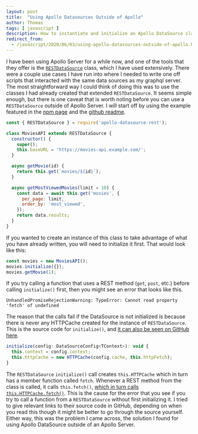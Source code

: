 ```yaml
---
layout: post
title:  "Using Apollo Datasources Outside of Apollo"
author: Thomas
tags: [ javascript ]
description: How to instantiate and initialize an Apollo DataSource class outside of an Apollo Server
redirect_from:
  - /javascript/2020/06/03/using-apollo-datasources-outside-of-apollo.html
---
```

I have been using Apollo Server for a while now, and one of the tools that they offer is the [`RESTDataSource`](https://www.npmjs.com/package/apollo-datasource-rest) class, which I have used extensively.
There were a couple use cases I have run into where I needed to write one off scripts that interacted with the same data sources as my graphql server.
The most straightforward way I could think of doing this was to use the classes I had already created that extended `RESTDataSource`.
It seems simple enough, but there is one caveat that is worth noting before you can use a `RESTDataSource` outside of Apollo Server.
I will start off by using the example featured in the [npm page](https://www.npmjs.com/package/apollo-datasource-rest) and the [github readme](https://github.com/apollographql/apollo-server/tree/master/packages/apollo-datasource-rest).

```javascript
const { RESTDataSource } = require('apollo-datasource-rest');

class MoviesAPI extends RESTDataSource {
  constructor() {
    super();
    this.baseURL = 'https://movies-api.example.com/';
  }

  async getMovie(id) {
    return this.get(`movies/${id}`);
  }

  async getMostViewedMovies(limit = 10) {
    const data = await this.get('movies', {
      per_page: limit,
      order_by: 'most_viewed',
    });
    return data.results;
  }
}
```

If you wanted to create an instance of this class to take advantage of what you have already written, you will need to initialize it first.
That would look like this:

```javascript
const movies = new MoviesAPI();
movies.initialize({});
movies.getMovie(1);
```

If you try calling a function that uses a REST method (`get`, `post`, etc.) before calling `initialize()` first, then you might see an error that looks like this.

```
UnhandledPromiseRejectionWarning: TypeError: Cannot read property 'fetch' of undefined
```

The reason that the calls fail if the DataSource is not initialized is because there is never any HTTPCache created for the instance of `RESTDataSource`.
This is the source code for `initialize()`, and [it can also be seen on GitHub here](https://github.com/apollographql/apollo-server/blob/02f1fb6498206ac7d8fdd5b1de7e509d483be5bf/packages/apollo-datasource-rest/src/RESTDataSource.ts#L58).

```javascript
initialize(config: DataSourceConfig<TContext>): void {
  this.context = config.context;
  this.httpCache = new HTTPCache(config.cache, this.httpFetch);
}
```

The `RESTDataSource` `initialize()` call creates `this.HTTPCache` which in turn has a member function called `fetch`.
Whenever a REST method from the class is called, it calls `this.fetch()`, [which in turn calls `this.HTTPCache.fetch()`](https://github.com/apollographql/apollo-server/blob/02f1fb6498206ac7d8fdd5b1de7e509d483be5bf/packages/apollo-datasource-rest/src/RESTDataSource.ts#L257).
This is the cause for the error that you see if you try to call a function from a `RESTDataSource` without first initializing it.
I tried to give relevant links to their source code in GitHub, depending on when you read this though it might be better to go through the source yourself.
Either way, this was the problem I came across, the solution I found for using Apollo DataSource outside of an Apollo Server.
